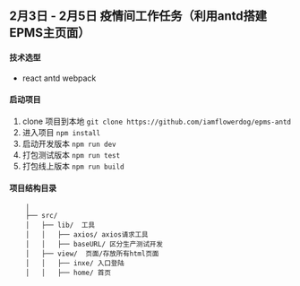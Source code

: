 ## 2月3日 - 2月5日 疫情间工作任务（利用antd搭建EPMS主页面）

#### 技术选型
* react antd webpack

#### 启动项目
1. clone 项目到本地 `git clone https://github.com/iamflowerdog/epms-antd`
2. 进入项目 `npm install`
3. 启动开发版本 `npm run dev`
4. 打包测试版本 `npm run test`
5. 打包线上版本 `npm run build`

#### 项目结构目录

```
    │
    ├── src/       
    │   ├── lib/  工具 
    │   │   ├── axios/ axios请求工具
    │   │   ├── baseURL/ 区分生产测试开发
    │   ├── view/  页面/存放所有html页面
    │   │   ├── inxe/ 入口登陆
    │   │   ├── home/ 首页
    
```